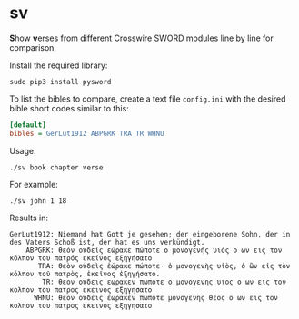 # sv

**S**how **v**erses from different Crosswire SWORD modules line by line for comparison.

Install the required library:

    sudo pip3 install pysword
    
To list the bibles to compare, create a text file `config.ini` with the desired bible short codes similar to this:

``` ini
[default]
bibles = GerLut1912 ABPGRK TRA TR WHNU
```

Usage:

    ./sv book chapter verse

For example:

    ./sv john 1 18

Results in:

    GerLut1912: Niemand hat Gott je gesehen; der eingeborene Sohn, der in des Vaters Schoß ist, der hat es uns verkündigt.
        ABPGRK: θεόν ουδείς εώρακε πώποτε ο μονογενής υιός ο ων εις τον κόλπον του πατρός εκείνος εξηγήσατο
           TRA: Θεὸν οὐδεὶς ἑώρακε πώποτε· ὁ μονογενὴς υἱὸς, ὁ ὢν εἰς τὸν κόλπον τοῦ πατρὸς, ἐκεῖνος ἐξηγήσατο.
            TR: θεον ουδεις εωρακεν πωποτε ο μονογενης υιος ο ων εις τον κολπον του πατρος εκεινος εξηγησατο
          WHNU: θεον ουδεις εωρακεν πωποτε μονογενης θεος ο ων εις τον κολπον του πατρος εκεινος εξηγησατο

